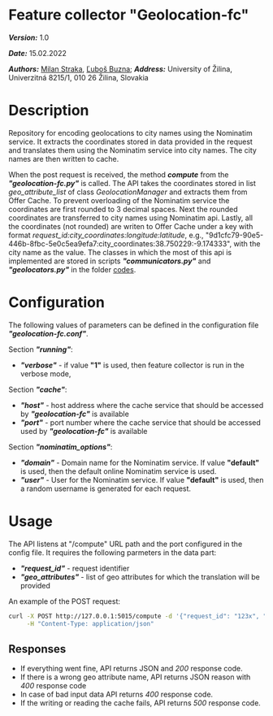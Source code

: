 # Feature collector "Geolocation-fc"
***Version:*** 1.0

***Date:*** 15.02.2022

***Authors:***  [Milan Straka](https://github.com/bioticek), [Ľuboš Buzna](https://github.com/lubos31262); 
***Address:*** University of Žilina, Univerzitná 8215/1, 010 26 Žilina, Slovakia

# Description 

Repository for encoding geolocations to city names using the Nominatim service. 
It extracts the coordinates stored in data provided in the request and translates
them using the Nominatim service into city names. The city names are then written to cache.

When the post request is received, the method ***compute*** from the ***"geolocation-fc.py"*** is called.
The API takes the coordinates stored in list _geo_attribute_list_ of class
_GeolocationManager_ and extracts them from Offer Cache. 
To prevent overloading of the Nominatim service the coordinates are first rounded to 3 decimal spaces. 
Next the rounded coordinates are transferred to city names using Nominatim api.
Lastly, all the coordinates (not rounded) are writen to Offer Cache under a key with format _request_id:city_coordinates:longitude:latitude_,
e.g., "9d1cfc79-90e5-446b-8fbc-5e0c5ea9efa7:city_coordinates:38.750229:-9.174333",
 with the city name as the value. 
The classes in which the most of this api is implemented are stored in scripts ***"communicators.py"*** and ***"geolocators.py"***
in the folder [codes](https://github.com/Ride2Rail/geolocation-fc/tree/main/codes).

# Configuration

The following values of parameters can be defined in the configuration file ***"geolocation-fc.conf"***.

Section ***"running"***:
- ***"verbose"*** - if value __"1"__ is used, then feature collector is run in the verbose mode,

Section ***"cache"***: 
- ***"host"*** - host address where the cache service that should be accessed by ***"geolocation-fc"*** is available
- ***"port"*** - port number where the cache service that should be accessed used by ***"geolocation-fc"*** is available

Section ***"nominatim_options"***:
- ***"domain"*** - Domain name for the Nominatim service. If value __"default"__ is used, then the default online Nominatim service is used.
- ***"user"*** - User for the Nominatim service. If value __"default"__ is used, then a random username is generated for each request.

# Usage  

The API listens at "/compute" URL path and the port configured in the config file. 
It requires the following parmeters in the data part:
- ***"request_id"*** - request identifier
- ***"geo_attributes"*** - list of geo attributes for which the translation will be provided

An example of the POST request:
```bash
curl -X POST http://127.0.0.1:5015/compute -d '{"request_id": "123x", "geo_attributes": ["start_point", "end_point", "via_locations"]}' \
     -H "Content-Type: application/json"
```

## Responses
 - If everything went fine, API returns JSON and _200_ response code.
 - If there is a wrong geo attribute name, API returns JSON reason with _400_ response code
 - In case of bad input data API returns _400_ response code.
 - If the writing or reading the cache fails, API returns _500_ response code.
